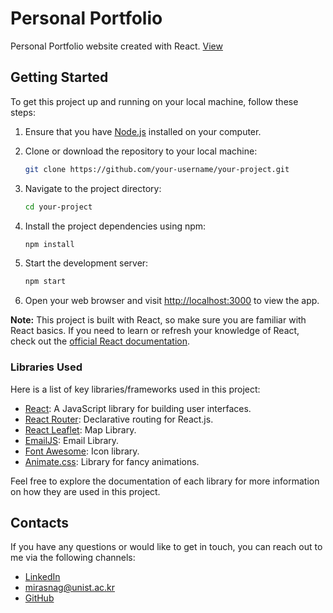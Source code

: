 # Personal Portfolio

Personal Portfolio website created with React. [View](https://miras-nagashbek-portfolio.netlify.app/)

## Getting Started

To get this project up and running on your local machine, follow these steps:

1. Ensure that you have [Node.js](https://nodejs.org/) installed on your computer.

2. Clone or download the repository to your local machine:

    ```bash
    git clone https://github.com/your-username/your-project.git
    ```

3. Navigate to the project directory:

    ```bash
    cd your-project
    ```

4. Install the project dependencies using npm:

    ```bash
    npm install
    ```

5. Start the development server:

    ```bash
    npm start
    ```

6. Open your web browser and visit [http://localhost:3000](http://localhost:3000) to view the app.

**Note:** This project is built with React, so make sure you are familiar with React basics. If you need to learn or refresh your knowledge of React, check out the [official React documentation](https://reactjs.org/docs/getting-started.html).

### Libraries Used

Here is a list of key libraries/frameworks used in this project:

- [React](https://reactjs.org/): A JavaScript library for building user interfaces.
- [React Router](https://reactrouter.com/): Declarative routing for React.js.
- [React Leaflet](https://react-leaflet.js.org/): Map Library.
- [EmailJS](https://www.emailjs.com/docs/examples/reactjs/): Email Library.
- [Font Awesome](https://fontawesome.com/): Icon library.
- [Animate.css](https://animate.style/): Library for fancy animations.

Feel free to explore the documentation of each library for more information on how they are used in this project.


## Contacts

If you have any questions or would like to get in touch, you can reach out to me via the following channels:

- [LinkedIn](https://www.linkedin.com/in/miras-nagashbek-8250a7254)
- mirasnag@unist.ac.kr
- [GitHub](https://github.com/mirasnag)
